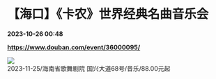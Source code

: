 # 【海口】《卡农》世界经典名曲音乐会

**2023-10-26 00:48**

**https://www.douban.com/event/36000095/**

![](https://qnmob3.doubanio.com/pview/event_poster/plarge/public/7c87596b177b9cc.jpg?imageView2/2/q/80/w/200/h/300/format/jpg)  
2023-11-25/海南省歌舞剧院 国兴大道68号/音乐/88.00元起